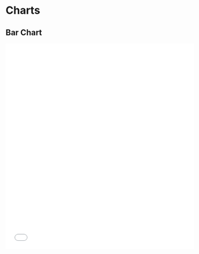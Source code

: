 # Charts

## Bar Chart

<iframe width="100%" height="550px" src="extra/chart_bar.html" style="border: none;"></iframe>